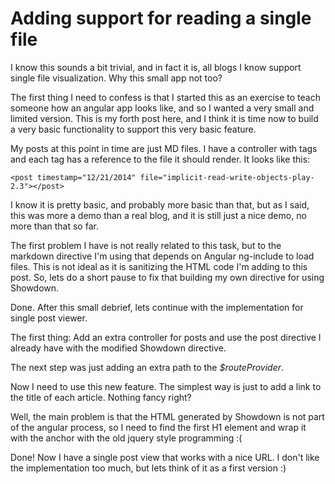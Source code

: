 Adding support for reading a single file
========================================

I know this sounds a bit trivial, and in fact it is, all blogs I know support single file visualization. Why this small
app not too?

The first thing I need to confess is that I started this as an exercise to teach someone how an angular app looks like,
and so I wanted a very small and limited version. This is my forth post here, and I think it is time now to build a very
basic functionality to support this very basic feature.
 
My posts at this point in time are just MD files. I have a controller with tags and each tag has a reference to the file
it should render. It looks like this:

    <post timestamp="12/21/2014" file="implicit-read-write-objects-play-2.3"></post>
    
I know it is pretty basic, and probably more basic than that, but as I said, this was more a demo than a real blog,
and it is still just a nice demo, no more than that so far.

The first problem I have is not really related to this task, but to the markdown directive I'm using that depends on Angular
ng-include to load files. This is not ideal as it is sanitizing the HTML code I'm adding to this post. So, lets do a short 
pause to fix that building my own directive for using Showdown.
 
Done. After this small debrief, lets continue with the implementation for single post viewer.

The first thing: Add an extra controller for posts and use the post directive I already have with the modified Showdown
directive.

The next step was just adding an extra path to the _$routeProvider_.

Now I need to use this new feature. The simplest way is just to add a link to the title of each article. Nothing fancy right?

Well, the main problem is that the HTML generated by Showdown is not part of the angular process, so I need to find the
first H1 element and wrap it with the anchor with the old jquery style programming :(
  
Done! Now I have a single post view that works with a nice URL. I don't like the implementation too much, but lets think
of it as a first version :)

